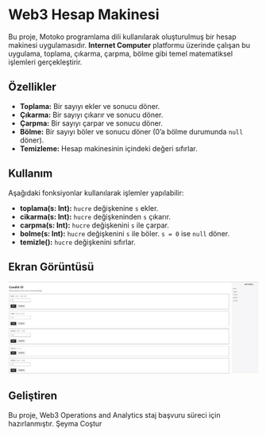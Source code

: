 # Web3 Hesap Makinesi

Bu proje, Motoko programlama dili kullanılarak oluşturulmuş bir hesap makinesi uygulamasıdır. **Internet Computer** platformu üzerinde çalışan bu uygulama, toplama, çıkarma, çarpma, bölme gibi temel matematiksel işlemleri gerçekleştirir.

## Özellikler
- **Toplama:** Bir sayıyı ekler ve sonucu döner.
- **Çıkarma:** Bir sayıyı çıkarır ve sonucu döner.
- **Çarpma:** Bir sayıyı çarpar ve sonucu döner.
- **Bölme:** Bir sayıyı böler ve sonucu döner (0’a bölme durumunda `null` döner).
- **Temizleme:** Hesap makinesinin içindeki değeri sıfırlar.

## Kullanım
Aşağıdaki fonksiyonlar kullanılarak işlemler yapılabilir:
   - **toplama(s: Int):** `hucre` değişkenine `s` ekler.
   - **cikarma(s: Int):** `hucre` değişkeninden `s` çıkarır.
   - **carpma(s: Int):** `hucre` değişkenini `s` ile çarpar.
   - **bolme(s: Int):** `hucre` değişkenini `s` ile böler. `s = 0` ise `null` döner.
   - **temizle():** `hucre` değişkenini sıfırlar.

## Ekran Görüntüsü
![Sonuçlar](ciktilar.jpg)

## Geliştiren
Bu proje, Web3 Operations and Analytics staj başvuru süreci için hazırlanmıştır.
Şeyma Coştur
